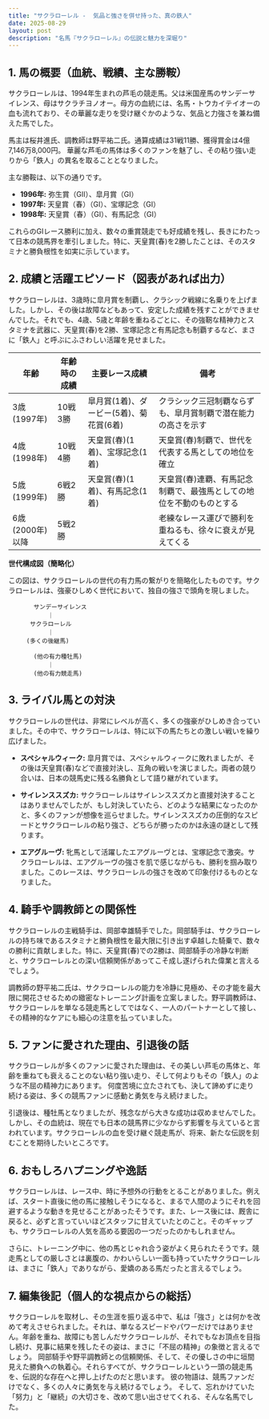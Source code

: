 ```yaml
---
title: "サクラローレル -  気品と強さを併せ持った、真の鉄人"
date: 2025-08-29
layout: post
description: "名馬『サクラローレル』の伝説と魅力を深堀り"
---
```


## 1. 馬の概要（血統、戦績、主な勝鞍）

サクラローレルは、1994年生まれの芦毛の競走馬。父は米国産馬のサンデーサイレンス、母はサクラチヨノオー。母方の血統には、名馬・トウカイテイオーの血も流れており、その華麗な走りを受け継ぐかのような、気品と力強さを兼ね備えた馬でした。  

馬主は桜井進氏、調教師は野平祐二氏。通算成績は31戦11勝、獲得賞金は4億7,146万8,000円。  華麗な芦毛の馬体は多くのファンを魅了し、その粘り強い走りから「鉄人」の異名を取ることとなりました。

主な勝鞍は、以下の通りです。

* **1996年:**  弥生賞（GII）、皐月賞（GI）
* **1997年:**  天皇賞（春）（GI）、宝塚記念（GI）
* **1998年:**  天皇賞（春）（GI）、有馬記念（GI）

これらのGIレース勝利に加え、数々の重賞競走でも好成績を残し、長きにわたって日本の競馬界を牽引しました。特に、天皇賞(春)を2勝したことは、そのスタミナと勝負根性を如実に示しています。


## 2. 成績と活躍エピソード（図表があれば出力）

サクラローレルは、3歳時に皐月賞を制覇し、クラシック戦線に名乗りを上げました。しかし、その後は故障などもあって、安定した成績を残すことができませんでした。それでも、4歳、5歳と年齢を重ねるごとに、その強靭な精神力とスタミナを武器に、天皇賞(春)を2勝、宝塚記念と有馬記念も制覇するなど、まさに「鉄人」と呼ぶにふさわしい活躍を見せました。

| 年齢 | 年齢時の成績 | 主要レース成績 | 備考 |
|---|---|---|---|
| 3歳(1997年) | 10戦3勝 | 皐月賞(1着)、ダービー(5着)、菊花賞(6着) | クラシック三冠制覇ならずも、皐月賞制覇で潜在能力の高さを示す |
| 4歳(1998年) | 10戦4勝 | 天皇賞(春)(1着)、宝塚記念(1着) | 天皇賞(春)制覇で、世代を代表する馬としての地位を確立 |
| 5歳(1999年) | 6戦2勝 | 天皇賞(春)(1着)、有馬記念(1着) | 天皇賞(春)連覇、有馬記念制覇で、最強馬としての地位を不動のものとする |
| 6歳(2000年)以降 | 5戦2勝 |  | 老練なレース運びで勝利を重ねるも、徐々に衰えが見えてくる |


**世代構成図（簡略化）**

この図は、サクラローレルの世代の有力馬の繋がりを簡略化したものです。サクラローレルは、強豪ひしめく世代において、独自の強さで頭角を現しました。

```
       サンデーサイレンス
           ｜
      サクラローレル
           ｜
     (多くの後継馬)

       (他の有力種牡馬)
           ｜
       (他の有力競走馬)
```


## 3. ライバル馬との対決

サクラローレルの世代は、非常にレベルが高く、多くの強豪がひしめき合っていました。その中で、サクラローレルは、特に以下の馬たちとの激しい戦いを繰り広げました。

* **スペシャルウィーク:**  皐月賞では、スペシャルウィークに敗れましたが、その後は天皇賞(春)などで直接対決し、互角の戦いを演じました。両者の競り合いは、日本の競馬史に残る名勝負として語り継がれています。

* **サイレンススズカ:**  サクラローレルはサイレンススズカと直接対決することはありませんでしたが、もし対決していたら、どのような結果になったのかと、多くのファンが想像を巡らせました。サイレンススズカの圧倒的なスピードとサクラローレルの粘り強さ、どちらが勝ったのかは永遠の謎として残ります。

* **エアグルーヴ:**  牝馬として活躍したエアグルーヴとは、宝塚記念で激突。サクラローレルは、エアグルーヴの強さを肌で感じながらも、勝利を掴み取りました。このレースは、サクラローレルの強さを改めて印象付けるものとなりました。


## 4. 騎手や調教師との関係性

サクラローレルの主戦騎手は、岡部幸雄騎手でした。岡部騎手は、サクラローレルの持ち味であるスタミナと勝負根性を最大限に引き出す卓越した騎乗で、数々の勝利に貢献しました。特に、天皇賞(春)での2勝は、岡部騎手の冷静な判断と、サクラローレルとの深い信頼関係があってこそ成し遂げられた偉業と言えるでしょう。

調教師の野平祐二氏は、サクラローレルの能力を冷静に見極め、その才能を最大限に開花させるための緻密なトレーニング計画を立案しました。野平調教師は、サクラローレルを単なる競走馬としてではなく、一人のパートナーとして接し、その精神的なケアにも細心の注意を払っていました。


## 5. ファンに愛された理由、引退後の話

サクラローレルが多くのファンに愛された理由は、その美しい芦毛の馬体と、年齢を重ねても衰えることのない粘り強い走り、そして何よりもその「鉄人」のような不屈の精神力にあります。  何度苦境に立たされても、決して諦めずに走り続ける姿は、多くの競馬ファンに感動と勇気を与え続けました。

引退後は、種牡馬となりましたが、残念ながら大きな成功は収めませんでした。しかし、その血統は、現在でも日本の競馬界に少なからず影響を与えていると言われています。サクラローレルの血を受け継ぐ競走馬が、将来、新たな伝説を刻むことを期待したいところです。


## 6. おもしろハプニングや逸話

サクラローレルは、レース中、時に予想外の行動をとることがありました。例えば、スタート直後に他の馬に接触しそうになると、まるで人間のようにそれを回避するような動きを見せることがあったそうです。また、レース後には、厩舎に戻ると、必ずと言っていいほどスタッフに甘えていたとのこと。そのギャップも、サクラローレルの人気を高める要因の一つだったのかもしれません。

さらに、トレーニング中に、他の馬とじゃれ合う姿がよく見られたそうです。競走馬としての厳しさとは裏腹の、かわいらしい一面も持っていたサクラローレルは、まさに「鉄人」でありながら、愛嬌のある馬だったと言えるでしょう。


## 7. 編集後記（個人的な視点からの総括）

サクラローレルを取材し、その生涯を振り返る中で、私は「強さ」とは何かを改めて考えさせられました。それは、単なるスピードやパワーだけではありません。年齢を重ね、故障にも苦しんだサクラローレルが、それでもなお頂点を目指し続け、見事に結果を残したその姿は、まさに「不屈の精神」の象徴と言えるでしょう。  岡部騎手や野平調教師との信頼関係、そして、その優しさの中に垣間見えた勝負への執着心。それらすべてが、サクラローレルという一頭の競走馬を、伝説的な存在へと押し上げたのだと思います。  彼の物語は、競馬ファンだけでなく、多くの人々に勇気を与え続けるでしょう。  そして、忘れかけていた「努力」と「継続」の大切さを、改めて思い出させてくれる、そんな名馬でした。
